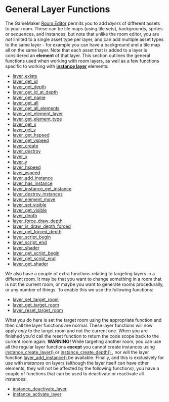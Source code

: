 # General Layer Functions

The GameMaker [Room Editor](../../../../../The_Asset_Editors/Rooms)
permits you to add *layers* of different assets to your room. These can
be tile maps (using tile sets), backgrounds, sprites or sequences, and
instances, but note that unlike the room editor, you are *not* limited
to a single asset type per layer, and can add multiple asset types to
the same layer - for example you can have a background and a tile map
all on the same layer. Note that each asset that is added to a layer is
considered an **element** of that layer. This section outlines the
general functions used when working with room layers, as well as a few
functions specific to working with **[instance
layer](../../../../../The_Asset_Editors/Room_Properties/Layer_Properties)**
elements:

-   [layer_exists](layer_exists)
-   [layer_get_id](layer_get_id)
-   [layer_get_depth](layer_depth)
-   [layer_get_id_at_depth](layer_get_id_at_depth)
-   [layer_get_name](layer_get_name)
-   [layer_get_all](layer_get_all)
-   [layer_get_all_elements](layer_get_all_elements)
-   [layer_get_element_layer](layer_get_element_layer)
-   [layer_get_element_type](layer_get_element_type)
-   [layer_get_x](layer_get_x)
-   [layer_get_y](layer_get_y)
-   [layer_get_hspeed](layer_get_hspeed)
-   [layer_get_vspeed](layer_get_vspeed)
-   [layer_create](layer_create)
-   [layer_destroy](layer_destroy)
-   [layer_x](layer_x)
-   [layer_y](layer_y)
-   [layer_hspeed](layer_hspeed)
-   [layer_vspeed](layer_vspeed)
-   [layer_add_instance](layer_add_instance)
-   [layer_has_instance](layer_has_instance)
-   [layer_instance_get_instance](layer_instance_get_instance)
-   [layer_destroy_instances](layer_destroy_instances)
-   [layer_element_move](layer_element_move)
-   [layer_set_visible](layer_set_visible)
-   [layer_get_visible](layer_get_visible)
-   [layer_depth](layer_depth)
-   [layer_force_draw_depth](layer_force_draw_depth)
-   [layer_is_draw_depth_forced](layer_is_draw_depth_forced)
-   [layer_get_forced_depth](layer_get_forced_depth)
-   [layer_script_begin](layer_script_begin)
-   [layer_script_end](layer_script_end)
-   [layer_shader](layer_shader)
-   [layer_get_script_begin](layer_get_script_begin)
-   [layer_get_script_end](layer_get_script_end)
-   [layer_get_shader](layer_get_shader)

We also have a couple of extra functions relating to targeting layers in
a different room. It may be that you want to change something in a room
that is not the current room, or maybe you want to generate rooms
procedurally, or any number of things. To enable this we use the
following functions:

-   [layer_set_target_room](layer_set_target_room)
-   [layer_get_target_room](layer_get_target_room)
-   [layer_reset_target_room](layer_reset_target_room)

What you do here is set the target room using the appropriate function
and then call the layer functions are normal. These layer functions will
now apply *only* to the target room and not the current one. When you
are finished you'd call the reset function to return the code scope back
to the current room again. **WARNING!** While targeting another room,
you can use all the regular layer functions **except** you cannot create
instances using [ instance_create_layer()
](../../Instances/instance_create_layer) or [
instance_create_depth() ](../../Instances/instance_create_depth) ,
nor will the layer function [ layer_add_instance()
](layer_add_instance) be available. Finally, and this is exclusively
for use with *instances* on layers (although the layer itself can have
other elements, they will not be affected by the following functions),
you have a couple of functions that can be used to deactivate or
reactivate all instances:

-   [instance_deactivate_layer](../../Instances/Deactivating_Instances/instance_deactivate_layer)
-   [instance_activate_layer](../../Instances/Deactivating_Instances/instance_activate_layer)
